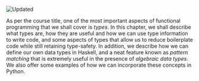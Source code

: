 ![Updated][update-shield]

As per the course title, one of the most important aspects of functional programming that we shall cover is _types_. In this chapter, we shall describe what types are, how they are useful and how we can use type information to write code, and some aspects of types that allow us to reduce boilerplate code while still retaining type-safety. In addition, we describe how we can define our own data types in Haskell, and a neat feature known as _pattern matching_ that is extremely useful in the presence of _algebraic data types_. We also offer some examples of how we can incorporate these concepts in Python.


[update-shield]: https://img.shields.io/badge/LAST%20UPDATED-10%20OCT%202024-57ffd8?style=for-the-badge
